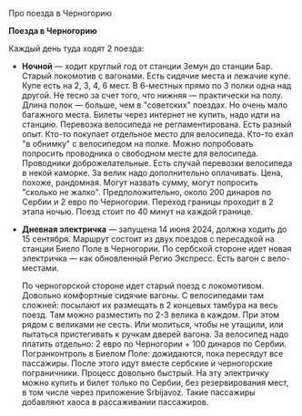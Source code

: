 Про поезда в Черногорию

**Поезда в Черногорию**

Каждый день туда ходят 2 поезда:

- **Ночной** — ходит круглый год от станции Земун до станции Бар. Старый локомотив с вагонами. Есть сидячие места и лежачие купе.
  Купе есть на 2, 3, 4, 6 мест. В 6-местных прямо по 3 полки одна над другой. Не тесно за счет того, что нижняя — практически на полу. 
  Длина полок — больше, чем в "советских" поездах. Но очень мало багажного места.
  Билеты через интернет не купить, надо идти на станцию.
  Перевозка велосипеда не регламентирована. Есть разный опыт. Кто-то покупает отдельное место для велосипеда. Кто-то ехал "в обнимку" с велосипедом на полке. 
  Можно попробовать попросить проводника о свободном месте для велосипеда. Проводники доброжелательные. Есть случай перевозки велосипеда в некой каморке.
  За велик надо дополнительно оплачивать. Цена, похоже, рандомная. Могут назвать сумму, могут попросить "сколько не жалко". Предположительно, около 200 динаров по Сербии и 2 евро по Черногории.
  Переход границы проходит в 2 этапа ночью. Поезд стоит по 40 минут на каждой границе.  
- **Дневная электричка** — запущена 14 июня 2024, должна ходить до 15 сентября. 
  Маршрут состоит из двух поездов с пересадкой на станции Биело Поле в Черногории. 
  По сербской стороне идет новая электричка — как обновленный Регио Экспресс. 
  Есть вагон с вело-местами.
  
  По черногорской стороне идет старый поезд с локомотивом. Довольно комфортные сидячие вагоны.
  С велосипедами там сложней: посылают их размещать в 2 концевых тамбура на весь поезд. Там можно разместить по 2-3 велика в каждом.
  При этом рядом с великами не сесть. Или молиться, чтобы не утащили, или пытаться пристегивать к ручкам дверей вагона.
  За велосипед надо платить отдельно: 2 евро по Черногории + 100 динаров по Сербии.
  Погранконтроль в Биелом Поле: дожидаются, пока пересядут все пассажиры. После этого идут вместе сербские и черногорские пограничники. Процесс довольно быстрый.
  На эту электричку можно купить и билет только по Сербии, без резервирования мест, в том числе через приложение Srbijavoz. Такие пассажиры добавляют хаоса в рассаживании пассажиров.
